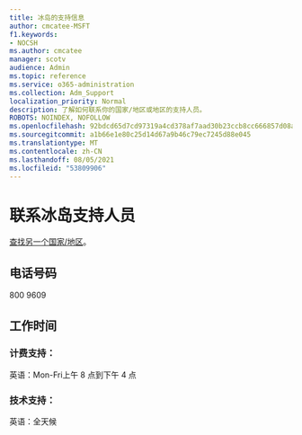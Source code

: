 ```yaml
---
title: 冰岛的支持信息
author: cmcatee-MSFT
f1.keywords:
- NOCSH
ms.author: cmcatee
manager: scotv
audience: Admin
ms.topic: reference
ms.service: o365-administration
ms.collection: Adm_Support
localization_priority: Normal
description: 了解如何联系你的国家/地区或地区的支持人员。
ROBOTS: NOINDEX, NOFOLLOW
ms.openlocfilehash: 92bdcd65d7cd97319a4cd378af7aad30b23ccb8cc666857d08a4b7e5799eb6fe
ms.sourcegitcommit: a1b66e1e80c25d14d67a9b46c79ec7245d88e045
ms.translationtype: MT
ms.contentlocale: zh-CN
ms.lasthandoff: 08/05/2021
ms.locfileid: "53809906"
---
```

# <a name="contact-support-for-iceland"></a>联系冰岛支持人员

[查找另一个国家/地区](../../business-video/get-help-support.md)。

## <a name="phone-number"></a>电话号码
800 9609

## <a name="hours"></a>工作时间
### <a name="billing-support"></a>计费支持：

英语：Mon-Fri上午 8 点到下午 4 点

### <a name="technical-support"></a>技术支持：

英语：全天候
